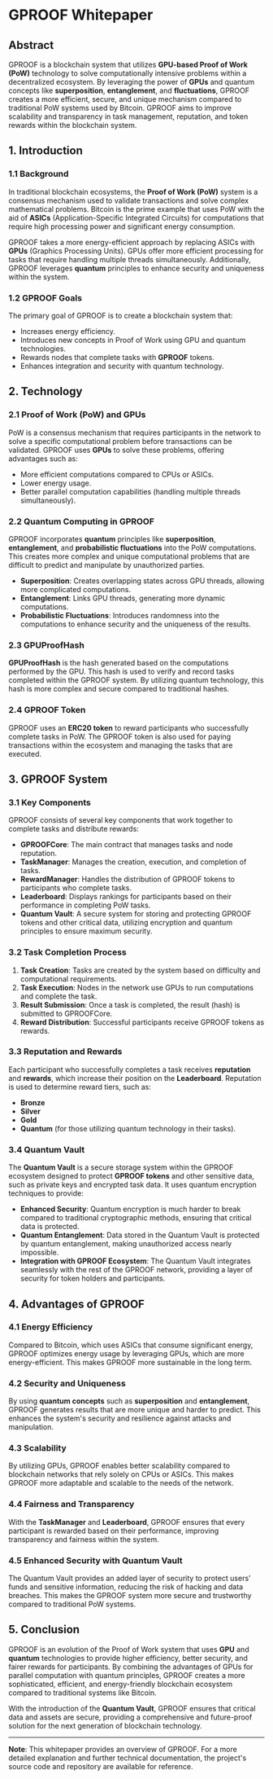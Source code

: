 # **GPROOF Whitepaper**

## **Abstract**

GPROOF is a blockchain system that utilizes **GPU-based Proof of Work (PoW)** technology to solve computationally intensive problems within a decentralized ecosystem. By leveraging the power of **GPUs** and quantum concepts like **superposition**, **entanglement**, and **fluctuations**, GPROOF creates a more efficient, secure, and unique mechanism compared to traditional PoW systems used by Bitcoin. GPROOF aims to improve scalability and transparency in task management, reputation, and token rewards within the blockchain system.

## **1. Introduction**

### **1.1 Background**

In traditional blockchain ecosystems, the **Proof of Work (PoW)** system is a consensus mechanism used to validate transactions and solve complex mathematical problems. Bitcoin is the prime example that uses PoW with the aid of **ASICs** (Application-Specific Integrated Circuits) for computations that require high processing power and significant energy consumption.

GPROOF takes a more energy-efficient approach by replacing ASICs with **GPUs** (Graphics Processing Units). GPUs offer more efficient processing for tasks that require handling multiple threads simultaneously. Additionally, GPROOF leverages **quantum** principles to enhance security and uniqueness within the system.

### **1.2 GPROOF Goals**

The primary goal of GPROOF is to create a blockchain system that:
- Increases energy efficiency.
- Introduces new concepts in Proof of Work using GPU and quantum technologies.
- Rewards nodes that complete tasks with **GPROOF** tokens.
- Enhances integration and security with quantum technology.

## **2. Technology**

### **2.1 Proof of Work (PoW) and GPUs**

PoW is a consensus mechanism that requires participants in the network to solve a specific computational problem before transactions can be validated. GPROOF uses **GPUs** to solve these problems, offering advantages such as:
- More efficient computations compared to CPUs or ASICs.
- Lower energy usage.
- Better parallel computation capabilities (handling multiple threads simultaneously).

### **2.2 Quantum Computing in GPROOF**

GPROOF incorporates **quantum** principles like **superposition**, **entanglement**, and **probabilistic fluctuations** into the PoW computations. This creates more complex and unique computational problems that are difficult to predict and manipulate by unauthorized parties.

- **Superposition**: Creates overlapping states across GPU threads, allowing more complicated computations.
- **Entanglement**: Links GPU threads, generating more dynamic computations.
- **Probabilistic Fluctuations**: Introduces randomness into the computations to enhance security and the uniqueness of the results.

### **2.3 GPUProofHash**

**GPUProofHash** is the hash generated based on the computations performed by the GPU. This hash is used to verify and record tasks completed within the GPROOF system. By utilizing quantum technology, this hash is more complex and secure compared to traditional hashes.

### **2.4 GPROOF Token**

GPROOF uses an **ERC20 token** to reward participants who successfully complete tasks in PoW. The GPROOF token is also used for paying transactions within the ecosystem and managing the tasks that are executed.

## **3. GPROOF System**

### **3.1 Key Components**

GPROOF consists of several key components that work together to complete tasks and distribute rewards:
- **GPROOFCore**: The main contract that manages tasks and node reputation.
- **TaskManager**: Manages the creation, execution, and completion of tasks.
- **RewardManager**: Handles the distribution of GPROOF tokens to participants who complete tasks.
- **Leaderboard**: Displays rankings for participants based on their performance in completing PoW tasks.
- **Quantum Vault**: A secure system for storing and protecting GPROOF tokens and other critical data, utilizing encryption and quantum principles to ensure maximum security.

### **3.2 Task Completion Process**

1. **Task Creation**: Tasks are created by the system based on difficulty and computational requirements.
2. **Task Execution**: Nodes in the network use GPUs to run computations and complete the task.
3. **Result Submission**: Once a task is completed, the result (hash) is submitted to GPROOFCore.
4. **Reward Distribution**: Successful participants receive GPROOF tokens as rewards.

### **3.3 Reputation and Rewards**

Each participant who successfully completes a task receives **reputation** and **rewards**, which increase their position on the **Leaderboard**. Reputation is used to determine reward tiers, such as:
- **Bronze**
- **Silver**
- **Gold**
- **Quantum** (for those utilizing quantum technology in their tasks).

### **3.4 Quantum Vault**

The **Quantum Vault** is a secure storage system within the GPROOF ecosystem designed to protect **GPROOF tokens** and other sensitive data, such as private keys and encrypted task data. It uses quantum encryption techniques to provide:
- **Enhanced Security**: Quantum encryption is much harder to break compared to traditional cryptographic methods, ensuring that critical data is protected.
- **Quantum Entanglement**: Data stored in the Quantum Vault is protected by quantum entanglement, making unauthorized access nearly impossible.
- **Integration with GPROOF Ecosystem**: The Quantum Vault integrates seamlessly with the rest of the GPROOF network, providing a layer of security for token holders and participants.

## **4. Advantages of GPROOF**

### **4.1 Energy Efficiency**

Compared to Bitcoin, which uses ASICs that consume significant energy, GPROOF optimizes energy usage by leveraging GPUs, which are more energy-efficient. This makes GPROOF more sustainable in the long term.

### **4.2 Security and Uniqueness**

By using **quantum concepts** such as **superposition** and **entanglement**, GPROOF generates results that are more unique and harder to predict. This enhances the system's security and resilience against attacks and manipulation.

### **4.3 Scalability**

By utilizing GPUs, GPROOF enables better scalability compared to blockchain networks that rely solely on CPUs or ASICs. This makes GPROOF more adaptable and scalable to the needs of the network.

### **4.4 Fairness and Transparency**

With the **TaskManager** and **Leaderboard**, GPROOF ensures that every participant is rewarded based on their performance, improving transparency and fairness within the system.

### **4.5 Enhanced Security with Quantum Vault**

The Quantum Vault provides an added layer of security to protect users' funds and sensitive information, reducing the risk of hacking and data breaches. This makes the GPROOF system more secure and trustworthy compared to traditional PoW systems.

## **5. Conclusion**

GPROOF is an evolution of the Proof of Work system that uses **GPU** and **quantum** technologies to provide higher efficiency, better security, and fairer rewards for participants. By combining the advantages of GPUs for parallel computation with quantum principles, GPROOF creates a more sophisticated, efficient, and energy-friendly blockchain ecosystem compared to traditional systems like Bitcoin.

With the introduction of the **Quantum Vault**, GPROOF ensures that critical data and assets are secure, providing a comprehensive and future-proof solution for the next generation of blockchain technology.

---

**Note**: This whitepaper provides an overview of GPROOF. For a more detailed explanation and further technical documentation, the project's source code and repository are available for reference.
